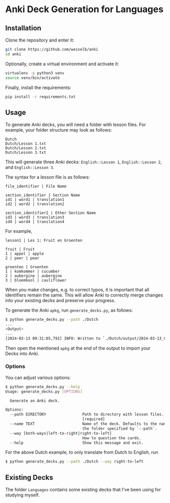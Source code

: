 # Anki Deck Generation for Languages

## Installation

Clone the repository and enter it:

```bash
git clone https://github.com/wesselb/anki
cd anki
```

Optionally, create a virtual environment and activate it:

```bash
virtualenv -p python3 venv
source venv/bin/activate
```

Finally, install the requirements:

```bash
pip install -r requirements.txt
```

## Usage

To generate Anki decks, you will need a folder with lesson files. For example, your folder structure may look as follows:

```
Dutch
Dutch/Lesson 1.txt
Dutch/Lesson 2.txt
Dutch/Lesson 3.txt
```

This will generate three Anki decks: `English::Lesson 1`, `English::Lesson 2`, and `English::Lesson 3`.

The syntax for a lesson file is as follows:
```
file_identifier | File Name

section_identifier | Section Name
id1 | word1 | translation1
id2 | word2 | translation2

section_identifier2 | Other Section Name
id3 | word3 | translation3
id4 | word4 | translation4
```

For example,
```
lesson1 | Les 1: Fruit en Groenten

fruit | Fruit
1 | appel | apple
2 | peer | pear

groenten | Groenten
1 | komkommer | cucumber
2 | aubergine | aubergine
3 | bloemkool | cauliflower
```

When you make changes, e.g. to correct typos, it is important that all identifiers remain the same. This will allow Anki to correctly merge changes into your existing decks and preserve your progress.

To generate the Anki `apkg`, run `generate_decks.py`, as follows:

```bash
$ python generate_decks.py --path ./Dutch
...
<Output>
...
[2024-03-13 09:31:05,792] INFO: Written to `./Dutch/output/2024-03-13_09-31-05/dutch.apkg`.
```

Then open the mentioned `apkg` at the end of the output to import your Decks into Anki.

### Options

You can adjust various options:

```bash
$ python generate_decks.py --help
Usage: generate_decks.py [OPTIONS]

  Generate an Anki deck.

Options:
  --path DIRECTORY                Path to directory with lesson files.
                                  [required]
  --name TEXT                     Name of the deck. Defaults to the name of
                                  the folder specified by `--path`.
  --way [both-ways|left-to-right|right-to-left]
                                  How to question the cards.
  --help                          Show this message and exit.
```

For the above Dutch example, to only translate from Dutch to English, run

```bash
$ python generate_decks.py --path ./Dutch --way right-to-left
```

## Existing Decks

The folder `Languages` contains some existing decks that I've been using for studying myself.
